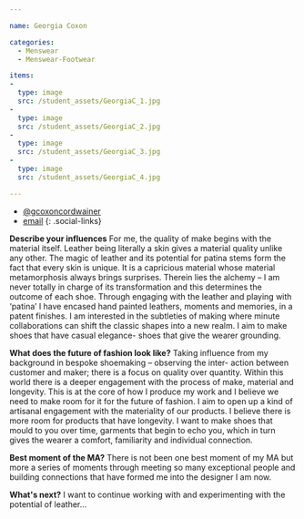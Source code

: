 ```yaml
---

name: Georgia Coxon

categories:
  - Menswear
  - Menswear-Footwear

items:
-
  type: image
  src: /student_assets/GeorgiaC_1.jpg
-
  type: image
  src: /student_assets/GeorgiaC_2.jpg
-
  type: image
  src: /student_assets/GeorgiaC_3.jpg
-
  type: image
  src: /student_assets/GeorgiaC_4.jpg

---
```


* [@gcoxoncordwainer](https://www.instagram.com/gcoxoncordwainer/)
* [email](mailto:georgia.coxon@network.rca.ac.uk)
{: .social-links}

**Describe your influences**
For me, the quality of make begins with the material itself. Leather being
literally a skin gives a material quality unlike any other. The magic of
leather and its potential for patina stems form the fact that every skin is
unique. It is a capricious material whose material metamorphosis always
brings surprises. Therein lies the alchemy – I am never totally in charge
of its transformation and this determines the outcome of each shoe. Through
engaging with the leather and playing with ‘patina’ I have encased hand
painted leathers, moments and memories, in a patent finishes.
I am interested in the subtleties of making where minute collaborations can
shift the classic shapes into a new realm. I aim to make shoes that have
casual elegance- shoes that give the wearer grounding.

**What does the future of fashion look like?**
Taking influence from my background in bespoke shoemaking – observing the
inter- action between customer and maker; there is a focus on quality over
quantity. Within this world there is a deeper engagement with the process
of make, material and longevity. This is at the core of how I produce my
work and I believe we need to make room for it for the future of fashion.
I aim to open up a kind of artisanal engagement with the materiality of our
products. I believe there is more room for products that have longevity. I
want to make shoes that mould to you over time, garments that begin to echo
you, which in turn gives the wearer a comfort, familiarity and individual
connection.

**Best moment of the MA?**
There is not been one best moment of my MA but more a series of moments
through meeting so many exceptional people and building connections that
have formed me into the designer I am now.

**What's next?**
I want to continue working with and experimenting with the potential of
leather…
